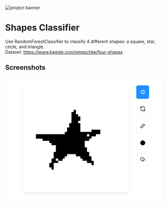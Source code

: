 ![project banner](https://project-banner.phamn23.repl.co/?title=Shapes%20Classifier&description=Use%20RandomForestClassifier%20to%20classify%204%20different%20shapes&stack=python)

# Shapes Classifier
Use RandomForestClassifier to classify 4 different shapes: a square, star, circle, and triangle.  
Dataset: https://www.kaggle.com/smeschke/four-shapes

## Screenshots
![final product](web/static/uploads/2022-01-10-09-55-53.png)